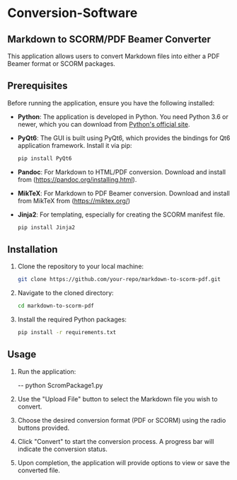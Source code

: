 # Conversion-Software
## Markdown to SCORM/PDF Beamer Converter

This application allows users to convert Markdown files into either a PDF Beamer format or SCORM packages.

## Prerequisites

Before running the application, ensure you have the following installed:

- **Python**: The application is developed in Python. You need Python 3.6 or newer, which you can download from [Python's official site](https://www.python.org/downloads/).

- **PyQt6**: The GUI is built using PyQt6, which provides the bindings for Qt6 application framework. Install it via pip:

  ```bash
  pip install PyQt6
  ```

- **Pandoc**: For Markdown to HTML/PDF conversion. Download and install from (https://pandoc.org/installing.html).
- **MikTeX**: For Markdown to PDF Beamer conversion. Download and install from MikTeX from (https://miktex.org/)

- **Jinja2**: For templating, especially for creating the SCORM manifest file.

  ```bash
  pip install Jinja2
  ```

## Installation

1. Clone the repository to your local machine:

    ```bash
    git clone https://github.com/your-repo/markdown-to-scorm-pdf.git
    ```

2. Navigate to the cloned directory:

    ```bash
    cd markdown-to-scorm-pdf
    ```

3. Install the required Python packages:

    ```bash
    pip install -r requirements.txt
    ```

## Usage

1. Run the application:

   -- python ScromPackage1.py


2. Use the "Upload File" button to select the Markdown file you wish to convert.

3. Choose the desired conversion format (PDF or SCORM) using the radio buttons provided.

4. Click "Convert" to start the conversion process. A progress bar will indicate the conversion status.

5. Upon completion, the application will provide options to view or save the converted file.
